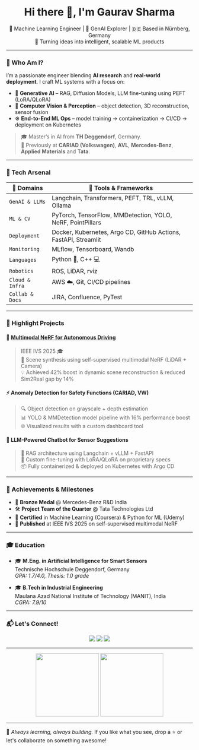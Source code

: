 <!-- Profile README for Gaurav Sharma -->

<h1 align="center">Hi there 👋, I'm Gaurav Sharma</h1>

<p align="center">
  🧠 Machine Learning Engineer | 🤖 GenAI Explorer | 🇩🇪 Based in Nürnberg, Germany  
  <br>
  🚀 Turning ideas into intelligent, scalable ML products
</p>

---

### 🧭 Who Am I?

I’m a passionate engineer blending **AI research** and **real-world deployment**. I craft ML systems with a focus on:

- 🧬 **Generative AI** – RAG, Diffusion Models, LLM fine-tuning using PEFT (LoRA/QLoRA)
- 🔭 **Computer Vision & Perception** – object detection, 3D reconstruction, sensor fusion  
- ⚙️ **End-to-End ML Ops** – model training → containerization → CI/CD → deployment on Kubernetes  

> 🎓 Master’s in AI from **TH Deggendorf**, Germany.  
> 🧪 Previously at **CARIAD (Volkswagen)**, **AVL**, **Mercedes-Benz**, **Applied Materials** and **Tata**.

---

### 🚀 Tech Arsenal

| 🚀 Domains         | 🧰 Tools & Frameworks |
|--------------------|----------------------|
| `GenAI & LLMs`     | Langchain, Transformers, PEFT, TRL, vLLM, Ollama |
| `ML & CV`          | PyTorch, TensorFlow, MMDetection, YOLO, NeRF, PointPillars |
| `Deployment`       | Docker, Kubernetes, Argo CD, GitHub Actions, FastAPI, Streamlit |
| `Monitoring`       | MLflow, Tensorboard, Wandb |
| `Languages`        | Python 🐍, C++ 💻 |
| `Robotics`         | ROS, LiDAR, rviz |
| `Cloud & Infra`    | AWS ☁️, Git, CI/CD pipelines |
| `Collab & Docs`    | JIRA, Confluence, PyTest |

---

### 🌟 Highlight Projects

#### 🧠 [Multimodal NeRF for Autonomous Driving](https://gaurav00700.github.io/ProjectPage-Selfsupervised-NVSF/)
> IEEE IVS 2025 🎓  
> 🔧 Scene synthesis using self-supervised multimodal NeRF (LiDAR + Camera)  
> 💡 Achieved 42% boost in dynamic scene reconstruction & reduced Sim2Real gap by 14%

#### ⚡ Anomaly Detection for Safety Functions (CARIAD, VW)
> 🔍 Object detection on grayscale + depth estimation  
> 📊 YOLO & MMDetection model pipeline with 16% performance boost  
> 🌐 Visualized results with a custom dashboard tool

#### 🤖 LLM-Powered Chatbot for Sensor Suggestions
> 📘 RAG architecture using Langchain + vLLM + FastAPI  
> 🎯 Custom fine-tuning with LoRA/QLoRA on proprietary specs  
> 📦 Fully containerized & deployed on Kubernetes with Argo CD

---

### 🏅 Achievements & Milestones

- 🥉 **Bronze Medal** @ Mercedes-Benz R&D India  
- 🛠️ **Project Team of the Quarter** @ Tata Technologies Ltd  
- 📜 **Certified** in Machine Learning (Coursera) & Python for ML (Udemy)  
- 📖 **Published** at IEEE IVS 2025 on self-supervised multimodal NeRF

---

### 🎓 Education

- 🎓 **M.Eng. in Artificial Intelligence for Smart Sensors**  
  Technische Hochschule Deggendorf, Germany  
  *GPA: 1.7/4.0, Thesis: 1.0 grade*

- 🎓 **B.Tech in Industrial Engineering**  
  Maulana Azad National Institute of Technology (MANIT), India  
  *CGPA: 7.9/10*

---

### 📬 Let's Connect!

<p align="center">
  <a href="mailto:gauravsharma0509@gmail.com"><img src="https://img.shields.io/badge/Email-D14836?style=flat&logo=gmail&logoColor=white"/></a>
  <a href="https://www.linkedin.com/in/gs0509"><img src="https://img.shields.io/badge/LinkedIn-0077B5?style=flat&logo=linkedin&logoColor=white"/></a>
  <a href="https://github.com/gaurav00700"><img src="https://img.shields.io/badge/GitHub-100000?style=flat&logo=github&logoColor=white"/></a>
</p>

---

<p align="center">
  <img src="https://github-readme-stats.vercel.app/api?username=gaurav00700&show_icons=true&theme=react" height="170" />
  <img src="https://github-readme-stats.vercel.app/api/top-langs/?username=gaurav00700&layout=compact&theme=react" height="170" />
</p>

---

🌱 *Always learning, always building.* If you like what you see, drop a ⭐ or let's collaborate on something awesome!
